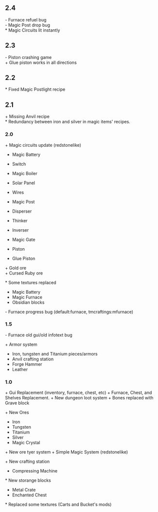 ## 2.4
\- Furnace refuel bug<br/>
\- Magic Post drop bug<br/>
\* Magic Circuits lit instantly

## 2.3
\- Piston crashing game<br/>
\+ Glue piston works in all directions

## 2.2
\* Fixed Magic Postlight recipe

## 2.1
\+ Missing Anvil recipe<br/>
\* Redundancy between iron and silver in magic items' recipes.<br/>

### 2.0
\+ Magic circuits update (redstonelike)

  * Magic Battery
  * Switch
  * Magic Boiler
  * Solar Panel
  
  * Wires
  * Magic Post
  
  * Disperser
  * Thinker
  * Inverser
  * Magic Gate
  
  * Piston
  * Glue Piston

\+ Gold ore<br/>
\+ Cursed Ruby ore

\* Some textures replaced

  * Magic Battery
  * Magic Furnace
  * Obsidian blocks

\- Furnace  progress bug (default:furnace, tmcraftings:mfurnace)


### 1.5
\- Furnace old gui/old infotext bug

\+ Armor system

  * Iron, tungsten and Titanium pieces/armors
  * Anvil crafting station
  * Forge Hammer
  * Leather

### 1.0
\+ Gui Replacement (inventory, furnace, chest, etc)
\+ Furnace, Chest, and Shelves Replacement.
\+ New dungeon loot system
\+ Bones replaced with Grave block

\+ New Ores
  * Iron
  * Tungsten
  * Titanium
  * Silver
  * Magic Crystal
  
\+ New ore tyer system
\+ Simple Magic System (redstonelike)

\+ New crafting station
  * Compressing Machine
  
\* New storange blocks
  * Metal Crate
  * Enchanted Chest

\* Replaced some textures (Carts and Bucket's mods)
